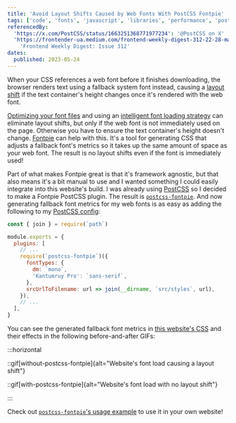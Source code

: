 ```yaml
---
title: 'Avoid Layout Shifts Caused by Web Fonts With PostCSS Fontpie'
tags: ['code', 'fonts', 'javascript', 'libraries', 'performance', 'postcss']
referencedBy:
  'https://x.com/PostCSS/status/1663251368771977234': '@PostCSS on X'
  'https://frontender-ua.medium.com/frontend-weekly-digest-312-22-28-may-2023-6dc34fa067d6':
    'Frontend Weekly Digest: Issue 312'
dates:
  published: 2023-05-24
---
```


When your CSS references a web font before it finishes downloading, the browser
renders text using a fallback system font instead, causing a
[layout shift](https://web.dev/cls) if the text container's height changes once
it's rendered with the web font.

[Optimizing your font files](https://simonhearne.com/2021/layout-shifts-webfonts#optimise-font-files)
and using an
[intelligent font loading strategy](https://simonhearne.com/2021/layout-shifts-webfonts#deliver-your-fonts-fast)
can eliminate layout shifts, but only if the web font is not immediately used on
the page. Otherwise you have to ensure the text container's height doesn't
change. [Fontpie](https://github.com/pixel-point/fontpie) can help with this.
It's a tool for generating CSS that adjusts a fallback font's metrics so it
takes up the same amount of space as your web font. The result is no layout
shifts even if the font is immediately used!

Part of what makes Fontpie great is that it's framework agnostic, but that also
means it's a bit manual to use and I wanted something I could easily integrate
into this website's build. I was already using
[PostCSS](https://github.com/postcss/postcss) so I decided to make a Fontpie
PostCSS plugin. The result is
[`postcss-fontpie`](https://github.com/TomerAberbach/postcss-fontpie). And now
generating fallback font metrics for my web fonts is as easy as adding the
following to my
[PostCSS config](https://github.com/TomerAberbach/website/blob/main/postcss.config.js):

```js title=postcss.config.js
const { join } = require(`path`)

module.exports = {
  plugins: [
    // ...
    require(`postcss-fontpie`)({
      fontTypes: {
        dm: `mono`,
        'Kantumruy Pro': `sans-serif`,
      },
      srcUrlToFilename: url => join(__dirname, `src/styles`, url),
    }),
    // ...
  ],
}
```

You can see the generated fallback font metrics in
[this website's CSS]($fonts.css) and their effects in the following
before-and-after GIFs:

:::horizontal

::gif[without-postcss-fontpie]{alt="Website's font load causing a layout shift"}

::gif[with-postcss-fontpie]{alt="Website's font load with no layout shift"}

:::

Check out
[`postcss-fontpie`'s usage example](https://github.com/TomerAberbach/postcss-fontpie#usage)
to use it in your own website!
